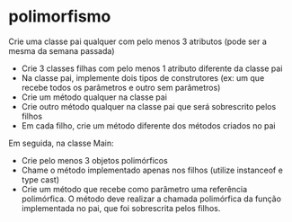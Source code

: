 # polimorfismo
Crie uma classe pai qualquer com pelo menos 3 atributos (pode ser a mesma da semana passada)
- Crie 3 classes filhas com pelo menos 1 atributo diferente da classe pai
- Na classe pai, implemente dois tipos de construtores (ex: um que recebe todos os parâmetros e outro sem parâmetros)
- Crie um método qualquer na classe pai
- Crie outro método qualquer na classe pai que será sobrescrito pelos filhos
- Em cada filho, crie um método diferente dos métodos criados no pai

Em seguida, na classe Main:
- Crie pelo menos 3 objetos polimórficos
- Chame o método implementado apenas nos filhos (utilize instanceof e type cast)
- Crie um método que recebe como parâmetro uma referência polimórfica. O método deve realizar a chamada polimórfica da função implementada no pai, que foi sobrescrita pelos filhos.
